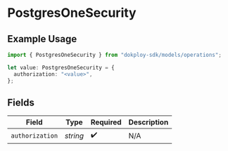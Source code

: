 # PostgresOneSecurity

## Example Usage

```typescript
import { PostgresOneSecurity } from "dokploy-sdk/models/operations";

let value: PostgresOneSecurity = {
  authorization: "<value>",
};
```

## Fields

| Field              | Type               | Required           | Description        |
| ------------------ | ------------------ | ------------------ | ------------------ |
| `authorization`    | *string*           | :heavy_check_mark: | N/A                |